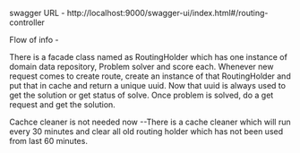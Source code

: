 swagger URL -
http://localhost:9000/swagger-ui/index.html#/routing-controller


Flow of info - 

There is a facade class named as RoutingHolder which has one instance of domain data repository, Problem solver and score each.
Whenever new request comes to create route, create an instance of that RoutingHolder and put that in cache and return a unique uuid.
Now that uuid is always used to get the solution or get status of solve.
Once problem is solved, do a get request and get the solution.

Cachce cleaner is not needed now
--There is a cache cleaner which will run every 30 minutes and clear all old routing holder which has not been used from last 60 minutes.